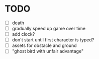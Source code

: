 # TODO

- [ ] death
- [ ] gradually speed up game over time
- [ ] add clock?
- [ ] don't start until first character is typed?
- [ ] assets for obstacle and ground
- [ ] "ghost bird with unfair advantage"